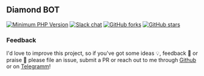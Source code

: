Diamond BOT
--------
[![Minimum PHP Version](https://img.shields.io/badge/php-%3E%3D%207.1-8892BF.svg?style=flat-square)](https://php.net/) 
[![Slack chat](https://img.shields.io/badge/Chat-on%20Slack-red)](https://github.com/PrestaShop/open-source/blob/master/slack/readme.md) 
[![GitHub forks](https://img.shields.io/github/forks/PrestaShop/PrestaShop)](https://github.com/PrestaShop/PrestaShop/network) 
[![GitHub stars](https://img.shields.io/github/stars/PrestaShop/PrestaShop)](https://github.com/PrestaShop/PrestaShop/stargazers) 
### Feedback
I'd love to improve this project, so if you've got some ideas :bulb:, feedback
:raising_hand: or praise :love_letter: please file an issue, submit a PR or
reach out to me through [Github](https://github.com/Pashadark) or on
[Telegramm](telegram.me/pashadark)!
